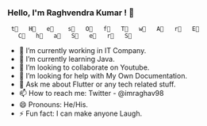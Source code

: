 ### Hello, I'm Raghvendra Kumar ! 👋
     t⃣   H⃣   e⃣    s⃣   O⃣   f⃣   T⃣   w⃣   A⃣   r⃣   E⃣    C⃣   h⃣   a⃣   S⃣   e⃣   r⃣   S⃣
- 🔭 I’m currently working in IT Company.
- 🌱 I’m currently learning Java.
- 👯 I’m looking to collaborate on Youtube.
- 🤔 I’m looking for help with My Own Documentation.
- 💬 Ask me about Flutter or any tech related stuff.
- 📫 How to reach me: Twitter - @imraghav98
- 😄 Pronouns: He/His.
- ⚡ Fun fact: I can make anyone Laugh.
